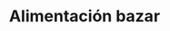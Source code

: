---
title: "Alimentación bazar"
url: /madrid/alimentacion-bazar-calle-de-la-liberacion/
shop: Lebensmittel
---